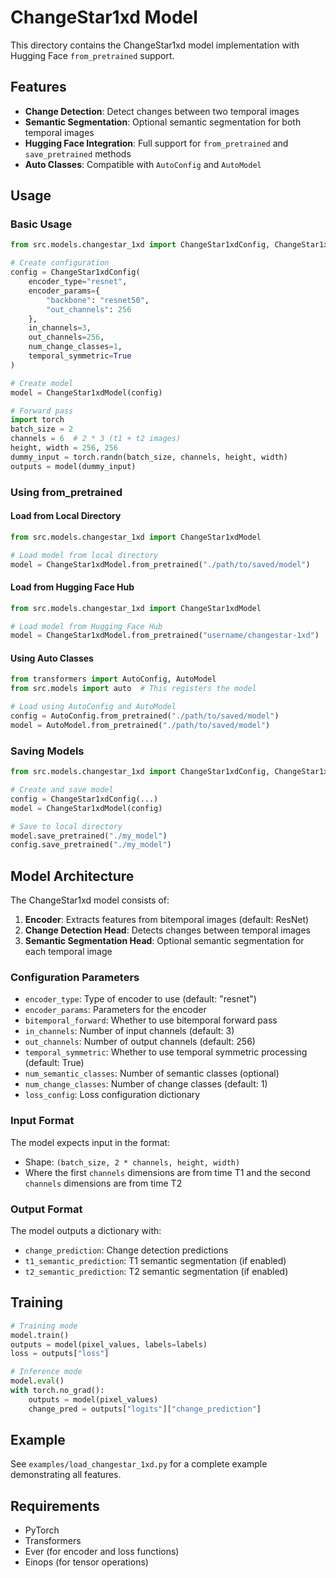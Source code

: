 # ChangeStar1xd Model

This directory contains the ChangeStar1xd model implementation with Hugging Face `from_pretrained` support.

## Features

- **Change Detection**: Detect changes between two temporal images
- **Semantic Segmentation**: Optional semantic segmentation for both temporal images
- **Hugging Face Integration**: Full support for `from_pretrained` and `save_pretrained` methods
- **Auto Classes**: Compatible with `AutoConfig` and `AutoModel`

## Usage

### Basic Usage

```python
from src.models.changestar_1xd import ChangeStar1xdConfig, ChangeStar1xdModel

# Create configuration
config = ChangeStar1xdConfig(
    encoder_type="resnet",
    encoder_params={
        "backbone": "resnet50",
        "out_channels": 256
    },
    in_channels=3,
    out_channels=256,
    num_change_classes=1,
    temporal_symmetric=True
)

# Create model
model = ChangeStar1xdModel(config)

# Forward pass
import torch
batch_size = 2
channels = 6  # 2 * 3 (t1 + t2 images)
height, width = 256, 256
dummy_input = torch.randn(batch_size, channels, height, width)
outputs = model(dummy_input)
```

### Using from_pretrained

#### Load from Local Directory

```python
from src.models.changestar_1xd import ChangeStar1xdModel

# Load model from local directory
model = ChangeStar1xdModel.from_pretrained("./path/to/saved/model")
```

#### Load from Hugging Face Hub

```python
from src.models.changestar_1xd import ChangeStar1xdModel

# Load model from Hugging Face Hub
model = ChangeStar1xdModel.from_pretrained("username/changestar-1xd")
```

#### Using Auto Classes

```python
from transformers import AutoConfig, AutoModel
from src.models import auto  # This registers the model

# Load using AutoConfig and AutoModel
config = AutoConfig.from_pretrained("./path/to/saved/model")
model = AutoModel.from_pretrained("./path/to/saved/model")
```

### Saving Models

```python
from src.models.changestar_1xd import ChangeStar1xdConfig, ChangeStar1xdModel

# Create and save model
config = ChangeStar1xdConfig(...)
model = ChangeStar1xdModel(config)

# Save to local directory
model.save_pretrained("./my_model")
config.save_pretrained("./my_model")
```

## Model Architecture

The ChangeStar1xd model consists of:

1. **Encoder**: Extracts features from bitemporal images (default: ResNet)
2. **Change Detection Head**: Detects changes between temporal images
3. **Semantic Segmentation Head**: Optional semantic segmentation for each temporal image

### Configuration Parameters

- `encoder_type`: Type of encoder to use (default: "resnet")
- `encoder_params`: Parameters for the encoder
- `bitemporal_forward`: Whether to use bitemporal forward pass
- `in_channels`: Number of input channels (default: 3)
- `out_channels`: Number of output channels (default: 256)
- `temporal_symmetric`: Whether to use temporal symmetric processing (default: True)
- `num_semantic_classes`: Number of semantic classes (optional)
- `num_change_classes`: Number of change classes (default: 1)
- `loss_config`: Loss configuration dictionary

### Input Format

The model expects input in the format:

- Shape: `(batch_size, 2 * channels, height, width)`
- Where the first `channels` dimensions are from time T1 and the second `channels` dimensions are from time T2

### Output Format

The model outputs a dictionary with:

- `change_prediction`: Change detection predictions
- `t1_semantic_prediction`: T1 semantic segmentation (if enabled)
- `t2_semantic_prediction`: T2 semantic segmentation (if enabled)

## Training

```python
# Training mode
model.train()
outputs = model(pixel_values, labels=labels)
loss = outputs["loss"]

# Inference mode
model.eval()
with torch.no_grad():
    outputs = model(pixel_values)
    change_pred = outputs["logits"]["change_prediction"]
```

## Example

See `examples/load_changestar_1xd.py` for a complete example demonstrating all features.

## Requirements

- PyTorch
- Transformers
- Ever (for encoder and loss functions)
- Einops (for tensor operations)
